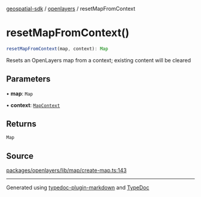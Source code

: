 [geospatial-sdk](../../index.md) / [openlayers](../index.md) / resetMapFromContext

# resetMapFromContext()

```ts
resetMapFromContext(map, context): Map
```

Resets an OpenLayers map from a context; existing content will be cleared

## Parameters

• **map**: `Map`

• **context**: [`MapContext`](../../core/interfaces/MapContext.md)

## Returns

`Map`

## Source

[packages/openlayers/lib/map/create-map.ts:143](https://github.com/jahow/geospatial-sdk/blob/eda8b4f/packages/openlayers/lib/map/create-map.ts#L143)

***

Generated using [typedoc-plugin-markdown](https://www.npmjs.com/package/typedoc-plugin-markdown) and [TypeDoc](https://typedoc.org/)
